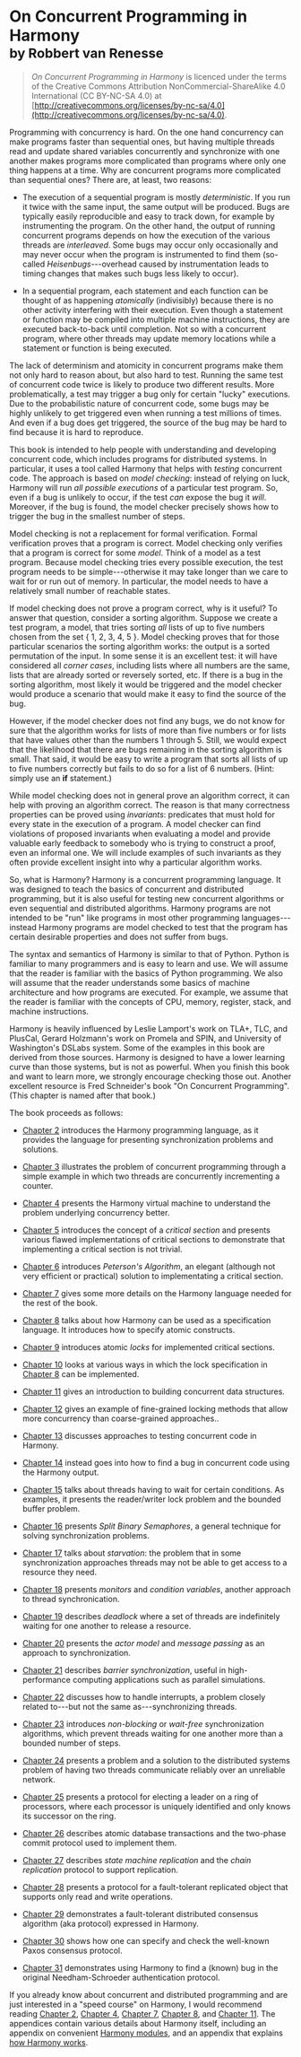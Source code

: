
# On Concurrent Programming in Harmony <br /> <small>by Robbert van Renesse</small>

> _On Concurrent Programming in Harmony_ is licenced under the terms of the Creative Commons Attribution NonCommercial-ShareAlike 4.0 International (CC BY-NC-SA 4.0) at [http://creativecommons.org/licenses/by-nc-sa/4.0](http://creativecommons.org/licenses/by-nc-sa/4.0).

Programming with concurrency is hard. On the one hand concurrency can
make programs faster than sequential ones, but having multiple threads
read and update shared variables concurrently and synchronize with one
another makes programs more complicated than programs where only one
thing happens at a time. Why are concurrent programs more complicated
than sequential ones? There are, at least, two reasons:

-   The execution of a sequential program is mostly *deterministic*. If
    you run it twice with the same input, the same output will be
    produced. Bugs are typically easily reproducible and easy to track
    down, for example by instrumenting the program. On the other hand,
    the output of running concurrent programs depends on how the
    execution of the various threads are *interleaved*. Some bugs may
    occur only occasionally and may never occur when the program is
    instrumented to find them (so-called *Heisenbugs*---overhead caused
    by instrumentation leads to timing changes that makes such bugs less
    likely to occur).

-   In a sequential program, each statement and each function can be
    thought of as happening *atomically* (indivisibly) because there is
    no other activity interfering with their execution. Even though a
    statement or function may be compiled into multiple machine
    instructions, they are executed back-to-back until completion. Not
    so with a concurrent program, where other threads may update memory
    locations while a statement or function is being executed.

The lack of determinism and atomicity in concurrent programs make them
not only hard to reason about, but also hard to test. Running the same
test of concurrent code twice is likely to produce two different
results. More problematically, a test may trigger a bug only for certain
"lucky" executions. Due to the probabilistic nature of concurrent code,
some bugs may be highly unlikely to get triggered even when running a
test millions of times. And even if a bug does get triggered, the source
of the bug may be hard to find because it is hard to reproduce.

This book is intended to help people with understanding and developing
concurrent code, which includes programs for distributed systems. In
particular, it uses a tool called Harmony that helps with *testing*
concurrent code. The approach is based on *model checking*:
instead of relying on luck, Harmony will run *all possible executions*
of a particular test program. So, even if a bug is unlikely to occur, if
the test *can* expose the bug it *will*. Moreover, if the bug is found,
the model checker precisely shows how to trigger the bug in the smallest
number of steps.

Model checking is not a replacement for formal verification. Formal
verification proves that a program is correct. Model checking only
verifies that a program is correct for some *model*. Think of a model as
a test program. Because model checking tries every possible execution,
the test program needs to be simple---otherwise it may take longer than
we care to wait for or run out of memory. In particular, the model needs
to have a relatively small number of reachable states.

If model checking does not prove a program correct, why is it useful? To
answer that question, consider a sorting algorithm. Suppose we create a
test program, a model, that tries sorting *all* lists of up to five
numbers chosen from the set { 1, 2, 3, 4, 5 }. Model checking proves
that for those particular scenarios the sorting algorithm works: the
output is a sorted permutation of the input. In some sense it is an
excellent test: it will have considered all *corner cases*, including
lists where all numbers are the same, lists that are already sorted or
reversely sorted, etc. If there is a bug in the sorting algorithm, most
likely it would be triggered and the model checker would produce a
scenario that would make it easy to find the source of the bug.

However, if the model checker does not find any bugs, we do not know for
sure that the algorithm works for lists of more than five numbers or for
lists that have values other than the numbers 1 through 5. Still, we
would expect that the likelihood that there are bugs remaining in the
sorting algorithm is small. That said, it would be easy to write a
program that sorts all lists of up to five numbers correctly but fails
to do so for a list of 6 numbers. (Hint: simply use an **if**
statement.)

While model checking does not in general prove an algorithm correct, it
can help with proving an algorithm correct. The reason is that many
correctness properties can be proved using *invariants*: predicates that
must hold for every state in the execution of a program. A model checker
can find violations of proposed invariants when evaluating a model and
provide valuable early feedback to somebody who is trying to construct a
proof, even an informal one. We will include examples of such invariants
as they often provide excellent insight into why a particular algorithm
works.

So, what is Harmony? Harmony is a concurrent programming language. It
was designed to teach the basics of concurrent and distributed
programming, but it is also useful for testing new concurrent algorithms
or even sequential and distributed algorithms. Harmony programs are not
intended to be "run" like programs in most other programming
languages---instead Harmony programs are model checked to test that the
program has certain desirable properties and does not suffer from bugs.

The syntax and semantics of Harmony is similar to that of Python. Python
is familiar to many programmers and is easy to learn and use. We will
assume that the reader is familiar with the basics of Python
programming. We also will assume that the reader understands some basics
of machine architecture and how programs are executed. For example, we
assume that the reader is familiar with the concepts of CPU, memory,
register, stack, and machine instructions.

Harmony is heavily influenced by Leslie Lamport's work on TLA+, TLC, and
PlusCal, Gerard Holzmann's work on Promela and
SPIN, and University of Washington's DSLabs system.
Some of the examples in this book are derived from those sources.
Harmony is designed to have a lower learning curve than those systems,
but is not as powerful. When you finish this book and want to learn
more, we strongly encourage checking those out. Another excellent
resource is Fred Schneider's book "On Concurrent
Programming". (This chapter is named after that book.)

The book proceeds as follows:

-   [Chapter 2](harmonyintro.md) introduces the Harmony programming language, as
    it provides the language for presenting synchronization problems and
    solutions.

-   [Chapter 3](concurrent.md) illustrates the problem of concurrent programming
    through a simple example in which two threads are concurrently
    incrementing a counter.

-   [Chapter 4](harmonymachine.md) presents the Harmony virtual machine to
    understand the problem underlying concurrency better.

-   [Chapter 5](critical.md) introduces the concept of a *critical section* and
    presents various flawed implementations of critical sections to
    demonstrate that implementing a critical section is not trivial.

-   [Chapter 6](peterson.md) introduces *Peterson's Algorithm*, an elegant
    (although not very efficient or practical) solution to
    implementating a critical section.

-   [Chapter 7](method.md) gives some more details on the Harmony language needed
    for the rest of the book.

-   [Chapter 8](specification.md) talks about how Harmony can be used as a
    specification language. It introduces how to specify atomic
    constructs.

-   [Chapter 9](spinlock.md) introduces atomic *locks* for implemented critical
    sections.

-   [Chapter 10](synch.md) looks at various ways in which the lock specification
    in [Chapter 8](specification.md) can be implemented.

-   [Chapter 11](cds.md) gives an introduction to building concurrent data
    structures.

-   [Chapter 12](finegrained.md) gives an example of fine-grained locking methods
    that allow more concurrency than coarse-grained approaches..

-   [Chapter 13](testing.md) discusses approaches to testing concurrent code in
    Harmony.

-   [Chapter 14](debugging.md) instead goes into how to find a bug in concurrent
    code using the Harmony output.

-   [Chapter 15](condwait.md) talks about threads having to wait for certain
    conditions. As examples, it presents the reader/writer lock problem
    and the bounded buffer problem.

-   [Chapter 16](sbs.md) presents *Split Binary Semaphores*, a general technique
    for solving synchronization problems.

-   [Chapter 17](starvation.md) talks about *starvation*: the problem that in some
    synchronization approaches threads may not be able to get access to
    a resource they need.

-   [Chapter 18](monitors.md) presents *monitors* and *condition variables*,
    another approach to thread synchronication.

-   [Chapter 19](deadlock.md) describes *deadlock* where a set of threads are
    indefinitely waiting for one another to release a resource.

-   [Chapter 20](actor.md) presents the *actor model* and *message passing* as an
    approach to synchronization.

-   [Chapter 21](barrier.md) describes *barrier synchronization*, useful in
    high-performance computing applications such as parallel
    simulations.

-   [Chapter 22](interrupts.md) discusses how to handle interrupts, a problem
    closely related to---but not the same as---synchronizing threads.

-   [Chapter 23](nonblocking.md) introduces *non-blocking* or *wait-free*
    synchronization algorithms, which prevent threads waiting for one
    another more than a bounded number of steps.

-   [Chapter 24](abp.md) presents a problem and a solution to the distributed
    systems problem of having two threads communicate reliably over an
    unreliable network.

-   [Chapter 25](leader.md) presents a protocol for electing a leader on a ring of
    processors, where each processor is uniquely identified and only
    knows its successor on the ring.

-   [Chapter 26](2pc.md) describes atomic database transactions and the two-phase
    commit protocol used to implement them.

-   [Chapter 27](chain.md) describes *state machine replication* and the *chain
    replication* protocol to support replication.

-   [Chapter 28](abd.md) presents a protocol for a fault-tolerant replicated
    object that supports only read and write operations.

-   [Chapter 29](consensus.md) demonstrates a fault-tolerant distributed consensus
    algorithm (aka protocol) expressed in Harmony.

-   [Chapter 30](paxos.md) shows how one can specify and check the well-known
    Paxos consensus protocol.

-   [Chapter 31](ns.md) demonstrates using Harmony to find a (known) bug in the
    original Needham-Schroeder authentication protocol.

If you already know about concurrent and distributed programming and are
just interested in a "speed course" on Harmony, I would recommend
reading [Chapter 2](harmonyintro.md), [Chapter 4](harmonymachine.md), [Chapter 7](method.md),
[Chapter 8](specification.md), and [Chapter 11](cds.md). The appendices contain various
details about Harmony itself, including an appendix on convenient
[Harmony modules](module.md), and an appendix that explains [how Harmony works](howitworks.md).